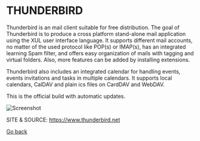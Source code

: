 # THUNDERBIRD

 Thunderbird is an mail client suitable for free distribution. 
 The goal of Thunderbird is to produce a cross platform stand-alone 
 mail application using the XUL user interface language. It supports 
 different mail accounts, no matter of the used protocol like POP(s) 
 or IMAP(s), has an integrated learning Spam filter, and offers easy 
 organization of mails with tagging and virtual folders. Also, more 
 features can be added by installing extensions.
  
 Thunderbird also includes an integrated calendar for handling events,
 events invitations and tasks in multiple calendars. It supports local 
 calendars, CalDAV and plain ics files on CardDAV and WebDAV.
  
 This is the official build with automatic updates. 
 
 ![Screenshot](https://media.imgcdn.org/repo/2023/03/mozilla-thunderbird/Mozilla-Thunderbird-free-download.jpg)
 
 SITE &
 SOURCE: https://www.thunderbird.net

 [Go back](https://portable-linux-apps.github.io/apps.html)
